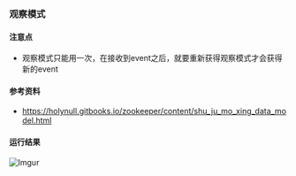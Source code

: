 ### 观察模式

#### 注意点
 - 观察模式只能用一次，在接收到event之后，就要重新获得观察模式才会获得新的event

#### 参考资料
 - https://holynull.gitbooks.io/zookeeper/content/shu_ju_mo_xing_data_model.html

#### 运行结果
![Imgur](https://i.imgur.com/hQtNXj9.png)